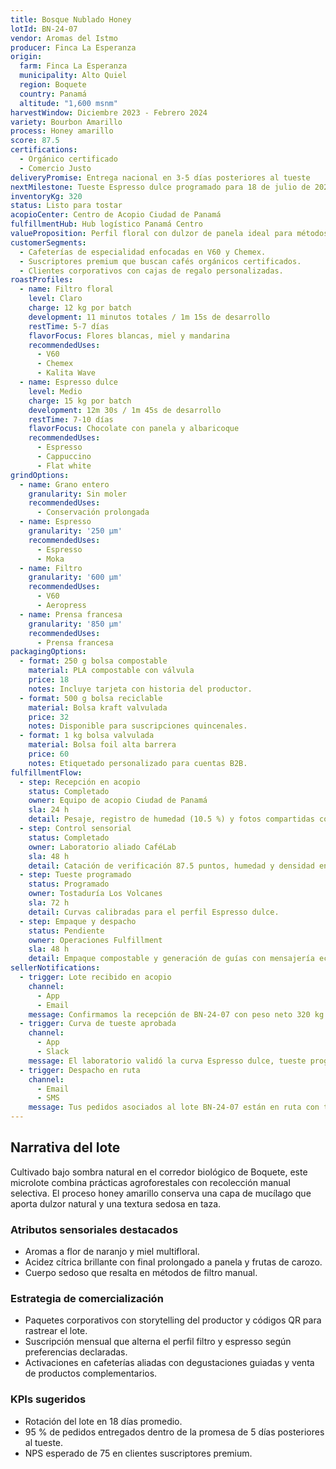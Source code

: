 ```yaml
---
title: Bosque Nublado Honey
lotId: BN-24-07
vendor: Aromas del Istmo
producer: Finca La Esperanza
origin:
  farm: Finca La Esperanza
  municipality: Alto Quiel
  region: Boquete
  country: Panamá
  altitude: "1,600 msnm"
harvestWindow: Diciembre 2023 - Febrero 2024
variety: Bourbon Amarillo
process: Honey amarillo
score: 87.5
certifications:
  - Orgánico certificado
  - Comercio Justo
deliveryPromise: Entrega nacional en 3-5 días posteriores al tueste
nextMilestone: Tueste Espresso dulce programado para 18 de julio de 2024
inventoryKg: 320
status: Listo para tostar
acopioCenter: Centro de Acopio Ciudad de Panamá
fulfillmentHub: Hub logístico Panamá Centro
valueProposition: Perfil floral con dulzor de panela ideal para métodos filtro premium.
customerSegments:
  - Cafeterías de especialidad enfocadas en V60 y Chemex.
  - Suscriptores premium que buscan cafés orgánicos certificados.
  - Clientes corporativos con cajas de regalo personalizadas.
roastProfiles:
  - name: Filtro floral
    level: Claro
    charge: 12 kg por batch
    development: 11 minutos totales / 1m 15s de desarrollo
    restTime: 5-7 días
    flavorFocus: Flores blancas, miel y mandarina
    recommendedUses:
      - V60
      - Chemex
      - Kalita Wave
  - name: Espresso dulce
    level: Medio
    charge: 15 kg por batch
    development: 12m 30s / 1m 45s de desarrollo
    restTime: 7-10 días
    flavorFocus: Chocolate con panela y albaricoque
    recommendedUses:
      - Espresso
      - Cappuccino
      - Flat white
grindOptions:
  - name: Grano entero
    granularity: Sin moler
    recommendedUses:
      - Conservación prolongada
  - name: Espresso
    granularity: '250 µm'
    recommendedUses:
      - Espresso
      - Moka
  - name: Filtro
    granularity: '600 µm'
    recommendedUses:
      - V60
      - Aeropress
  - name: Prensa francesa
    granularity: '850 µm'
    recommendedUses:
      - Prensa francesa
packagingOptions:
  - format: 250 g bolsa compostable
    material: PLA compostable con válvula
    price: 18
    notes: Incluye tarjeta con historia del productor.
  - format: 500 g bolsa reciclable
    material: Bolsa kraft valvulada
    price: 32
    notes: Disponible para suscripciones quincenales.
  - format: 1 kg bolsa valvulada
    material: Bolsa foil alta barrera
    price: 60
    notes: Etiquetado personalizado para cuentas B2B.
fulfillmentFlow:
  - step: Recepción en acopio
    status: Completado
    owner: Equipo de acopio Ciudad de Panamá
    sla: 24 h
    detail: Pesaje, registro de humedad (10.5 %) y fotos compartidas con el vendedor.
  - step: Control sensorial
    status: Completado
    owner: Laboratorio aliado CaféLab
    sla: 48 h
    detail: Catación de verificación 87.5 puntos, humedad y densidad en rango.
  - step: Tueste programado
    status: Programado
    owner: Tostaduría Los Volcanes
    sla: 72 h
    detail: Curvas calibradas para el perfil Espresso dulce.
  - step: Empaque y despacho
    status: Pendiente
    owner: Operaciones Fulfillment
    sla: 48 h
    detail: Empaque compostable y generación de guías con mensajería ecológica.
sellerNotifications:
  - trigger: Lote recibido en acopio
    channel:
      - App
      - Email
    message: Confirmamos la recepción de BN-24-07 con peso neto 320 kg y humedad 10.5 %.
  - trigger: Curva de tueste aprobada
    channel:
      - App
      - Slack
    message: El laboratorio validó la curva Espresso dulce, tueste programado para el 18/07.
  - trigger: Despacho en ruta
    channel:
      - Email
      - SMS
    message: Tus pedidos asociados al lote BN-24-07 están en ruta con tracking disponible.
---
```


## Narrativa del lote
Cultivado bajo sombra natural en el corredor biológico de Boquete, este microlote combina prácticas agroforestales con recolección manual selectiva. El proceso honey amarillo conserva una capa de mucílago que aporta dulzor natural y una textura sedosa en taza.

### Atributos sensoriales destacados
- Aromas a flor de naranjo y miel multifloral.
- Acidez cítrica brillante con final prolongado a panela y frutas de carozo.
- Cuerpo sedoso que resalta en métodos de filtro manual.

### Estrategia de comercialización
- Paquetes corporativos con storytelling del productor y códigos QR para rastrear el lote.
- Suscripción mensual que alterna el perfil filtro y espresso según preferencias declaradas.
- Activaciones en cafeterías aliadas con degustaciones guiadas y venta de productos complementarios.

### KPIs sugeridos
- Rotación del lote en 18 días promedio.
- 95 % de pedidos entregados dentro de la promesa de 5 días posteriores al tueste.
- NPS esperado de 75 en clientes suscriptores premium.
